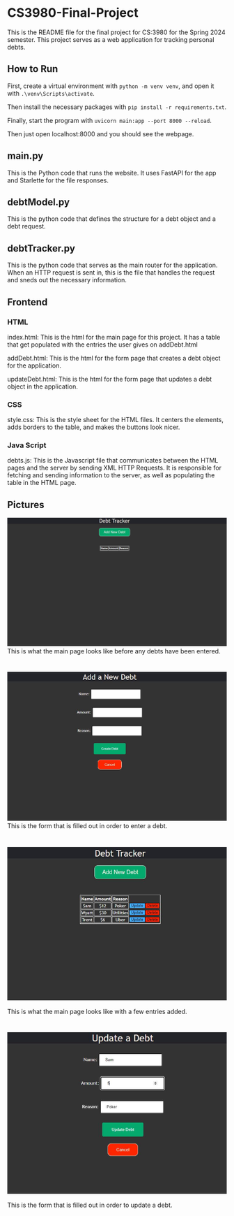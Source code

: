 # CS3980-Final-Project
This is the README file for the final project for CS:3980 for the Spring 2024 semester.
This project serves as a web application for tracking personal debts.


## How to Run
First, create a virtual environment with
`python -m venv venv`,
and open it with
`.\venv\Scripts\activate`.

Then install the necessary packages with
`pip install -r requirements.txt`.

Finally, start the program with
`uvicorn main:app --port 8000 --reload`.

Then just open localhost:8000 and you should see the webpage.


## main.py
This is the Python code that runs the website. It uses FastAPI for the app and Starlette for the file responses.

## debtModel.py
This is the python code that defines the structure for a debt object and a debt request.

## debtTracker.py
This is the python code that serves as the main router for the application. When an HTTP request is sent in, this is the file that handles the request and sneds out the necessary information.

## Frontend

### HTML
index.html: This is the html for the main page for this project. It has a table that get populated with the entries the user gives on addDebt.html

addDebt.html: This is the html for the form page that creates a debt object for the application.

updateDebt.html: This is the html for the form page that updates a debt object in the application.

### CSS
style.css: This is the style sheet for the HTML files. It centers the elements, adds borders to the table, and makes the buttons look nicer.

### Java Script
debts.js: This is the Javascript file that communicates between the HTML pages and the server by sending XML HTTP Requests. It is responsible for fetching and sending information to the server, as well as populating the table in the HTML page.

## Pictures
![Empty Table](/pics/pywebMt_empty.JPG)
This is what the main page looks like before any debts have been entered.
#

![Add New Debt Form](/pics/pywebMt_new.JPG)
This is the form that is filled out in order to enter a debt.
#

![Filled in Table](/pics/pywebMt_filled.JPG)

This is what the main page looks like with a few entries added.
#

![Update Debt Form](/pics/pywebMt_update.JPG)

This is the form that is filled out in order to update a debt.
